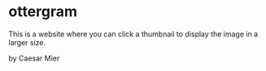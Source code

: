# ottergram

This is a website where you can click a thumbnail to display the image in a larger size.

by 
Caesar Mier
